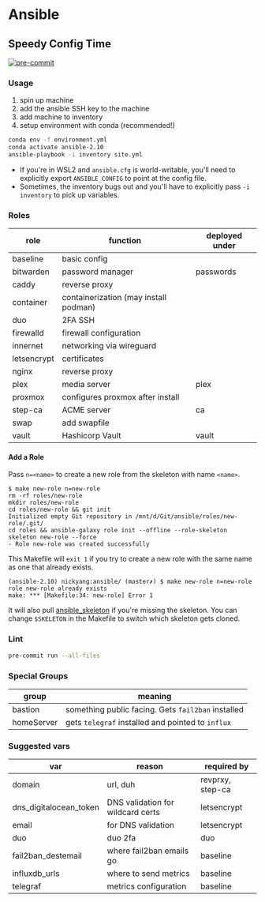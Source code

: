 # Ansible

## Speedy Config Time

[![pre-commit](https://img.shields.io/badge/pre--commit-enabled-brightgreen?logo=pre-commit&logoColor=white)](https://github.com/pre-commit/pre-commit)

### Usage

1. spin up machine
2. add the ansible SSH key to the machine
3. add machine to inventory
4. setup environment with conda (recommended!)

```bash
conda env -f environment.yml
conda activate ansible-2.10
ansible-playbook -i inventory site.yml
```

* If you're in WSL2 and `ansible.cfg` is world-writable, you'll need to explicitly export `ANSIBLE_CONFIG` to point at the config file.
* Sometimes, the inventory bugs out and you'll have to explicitly pass `-i inventory` to pick up variables.

### Roles

| role        | function                              | deployed under |
| ----------- | ------------------------------------- | -------------- |
| baseline    | basic config                          |                |
| bitwarden   | password manager                      | passwords      |
| caddy       | reverse proxy                         |                |
| container   | containerization (may install podman) |                |
| duo         | 2FA SSH                               |                |
| firewalld   | firewall configuration                |                |
| innernet    | networking via wireguard              |                |
| letsencrypt | certificates                          |                |
| nginx       | reverse proxy                         |                |
| plex        | media server                          | plex           |
| proxmox     | configures proxmox after install      |                |
| step-ca     | ACME server                           | ca             |
| swap        | add swapfile                          |                |
| vault       | Hashicorp Vault                       | vault          |

#### Add a Role

Pass `n=<name>` to create a new role from the skeleton with name `<name>`.

```console
$ make new-role n=new-role
rm -rf roles/new-role
mkdir roles/new-role
cd roles/new-role && git init
Initialized empty Git repository in /mnt/d/Git/ansible/roles/new-role/.git/
cd roles && ansible-galaxy role init --offline --role-skeleton skeleton new-role --force
- Role new-role was created successfully
```

This Makefile will `exit 1` if you try to create a new role with the same name as one that already exists.

```console
(ansible-2.10) nickyang:ansible/ (master✗) $ make new-role n=new-role
role new-role already exists
make: *** [Makefile:34: new-role] Error 1
```

It will also pull [ansible_skeleton](https://github.com/guppy0130/ansible_skeleton) if you're missing the skeleton. You can change `$SKELETON` in the Makefile to switch which skeleton gets cloned.

### Lint

```bash
pre-commit run --all-files
```

### Special Groups

| group      | meaning                                            |
| ---------- | -------------------------------------------------- |
| bastion    | something public facing. Gets `fail2ban` installed |
| homeServer | gets `telegraf` installed and pointed to `influx`  |

### Suggested vars

| var                    | reason                            | required by      |
| ---------------------- | --------------------------------- | ---------------- |
| domain                 | url, duh                          | revprxy, step-ca |
| dns_digitalocean_token | DNS validation for wildcard certs | letsencrypt      |
| email                  | for DNS validation                | letsencrypt      |
| duo                    | duo 2fa                           | duo              |
| fail2ban_destemail     | where fail2ban emails go          | baseline         |
| influxdb_urls          | where to send metrics             | baseline         |
| telegraf               | metrics configuration             | baseline         |
